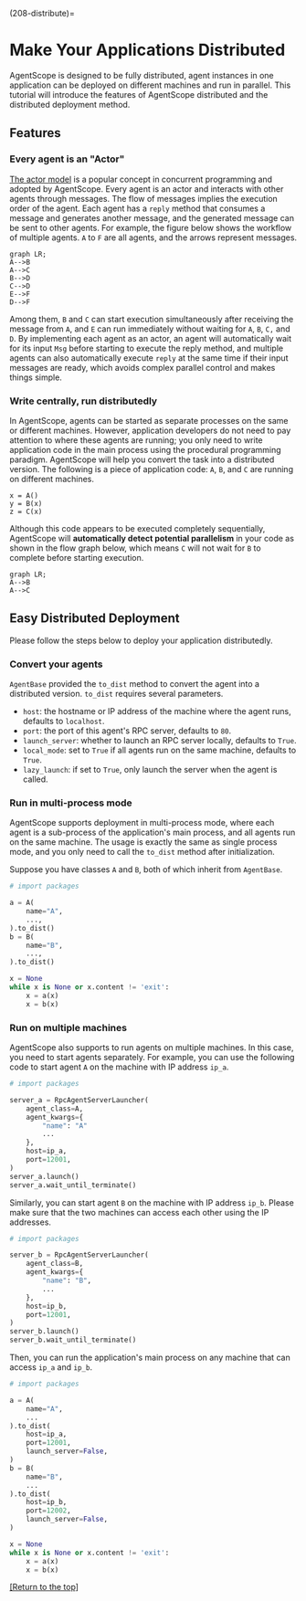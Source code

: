 (208-distribute)=

# Make Your Applications Distributed

AgentScope is designed to be fully distributed, agent instances in one application can be deployed on different machines and run in parallel. This tutorial will introduce the features of AgentScope distributed and the distributed deployment method.

## Features

### Every agent is an "Actor"

[The actor model](https://en.wikipedia.org/wiki/Actor_model) is a popular concept in concurrent programming and adopted by AgentScope. Every agent is an actor and interacts with other agents through messages. The flow of messages implies the execution order of the agent. Each agent has a `reply` method that consumes a message and generates another message, and the generated message can be sent to other agents. For example, the figure below shows the workflow of multiple agents. `A` to `F` are all agents, and the arrows represent messages.

```{mermaid}
graph LR;
A-->B
A-->C
B-->D
C-->D
E-->F
D-->F
```

Among them, `B` and `C` can start execution simultaneously after receiving the message from `A`, and `E` can run immediately without waiting for `A`, `B`, `C,` and `D`.
By implementing each agent as an actor, an agent will automatically wait for its input `Msg` before starting to execute the reply method, and multiple agents can also automatically execute `reply` at the same time if their input messages are ready, which avoids complex parallel control and makes things simple.

### Write centrally, run distributedly

In AgentScope, agents can be started as separate processes on the same or different machines. However, application developers do not need to pay attention to where these agents are running; you only need to write application code in the main process using the procedural programming paradigm. AgentScope will help you convert the task into a distributed version. The following is a piece of application code: `A`, `B`, and `C` are running on different machines.

```
x = A()
y = B(x)
z = C(x)
```

Although this code appears to be executed completely sequentially, AgentScope will **automatically detect potential parallelism** in your code as shown in the flow graph below, which means `C` will not wait for `B` to complete before starting execution.

```{mermaid}
graph LR;
A-->B
A-->C
```

## Easy Distributed Deployment

Please follow the steps below to deploy your application distributedly.

### Convert your agents

`AgentBase` provided the `to_dist` method to convert the agent into a distributed version.
`to_dist` requires several parameters.

- `host`: the hostname or IP address of the machine where the agent runs, defaults to `localhost`.
- `port`: the port of this agent's RPC server, defaults to `80`.
- `launch_server`: whether to launch an RPC server locally, defaults to `True`.
- `local_mode`: set to `True` if all agents run on the same machine, defaults to `True`.
- `lazy_launch`:  if set to `True`, only launch the server when the agent is called.

### Run in multi-process mode

AgentScope supports deployment in multi-process mode, where each agent is a sub-process of the application's main process, and all agents run on the same machine.
The usage is exactly the same as single process mode, and you only need to call the `to_dist` method after initialization.

Suppose you have classes `A` and `B`, both of which inherit from `AgentBase`.

```python
# import packages

a = A(
    name="A",
    ...,
).to_dist()
b = B(
    name="B",
    ...,
).to_dist()

x = None
while x is None or x.content != 'exit':
    x = a(x)
    x = b(x)
```

### Run on multiple machines

AgentScope also supports to run agents on multiple machines. In this case, you need to start agents separately. For example, you can use the following code to start agent `A` on the machine with IP address `ip_a`.

```python
# import packages

server_a = RpcAgentServerLauncher(
    agent_class=A,
    agent_kwargs={
        "name": "A"
        ...
    },
    host=ip_a,
    port=12001,
)
server_a.launch()
server_a.wait_until_terminate()
```

Similarly, you can start agent `B` on the machine with IP address `ip_b`.
Please make sure that the two machines can access each other using the IP addresses.

```python
# import packages

server_b = RpcAgentServerLauncher(
    agent_class=B,
    agent_kwargs={
        "name": "B",
        ...
    },
    host=ip_b,
    port=12001,
)
server_b.launch()
server_b.wait_until_terminate()
```

Then, you can run the application's main process on any machine that can access `ip_a` and `ip_b`.

```python
# import packages

a = A(
    name="A",
    ...
).to_dist(
    host=ip_a,
    port=12001,
    launch_server=False,
)
b = B(
    name="B",
    ...
).to_dist(
    host=ip_b,
    port=12002,
    launch_server=False,
)

x = None
while x is None or x.content != 'exit':
    x = a(x)
    x = b(x)
```

[[Return to the top]](#make-your-applications-distributed)
